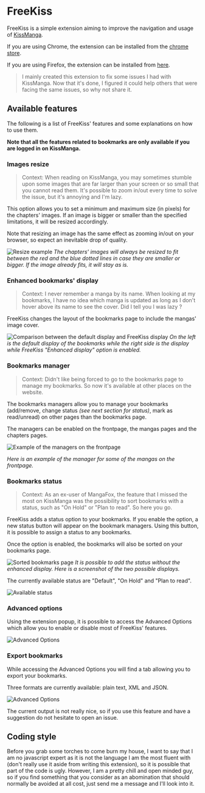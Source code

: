 # FreeKiss
FreeKiss is a simple extension aiming to improve the navigation and usage of [KissManga](http://kissmanga.com/).

If you are using Chrome, the extension can be installed from the [chrome store](https://chrome.google.com/webstore/detail/freekiss/jpndbkdfegaeebeehdmngbedkkchhflh).

If you are using Firefox, the extension can be installed from [here](https://addons.mozilla.org/en-US/firefox/addon/freekiss).

> I mainly created this extension to fix some issues I had with KissManga. Now that it's done, I figured it could help others that were facing the same issues, so why not share it.

## Available features

The following is a list of FreeKiss' features and some explanations on how to use them.

**Note that all the features related to bookmarks are only available if you are logged in on KissManga.**

### Images resize
> Context: When reading on KissManga, you may sometimes stumble upon some images that are far larger than your screen or so small that you cannot read them. It's possible to zoom in/out every time to solve the issue, but it's annoying and I'm lazy.

This option allows you to set a minimum and maximum size (in pixels) for the chapters' images. If an image is bigger or smaller than the specified limitations, it will be resized accordingly.

Note that resizing an image has the same effect as zooming in/out on your browser, so expect an inevitable drop of quality.

![Resize example](/../Screenshots/Images/Screenshots/Resize_Example.png)
*The chapters' images will always be resized to fit between the red and the blue dotted lines in case they are smaller or bigger. If the image already fits, it will stay as is.*

### Enhanced bookmarks' display
> Context: I never remember a manga by its name. When looking at my bookmarks, I have no idea which manga is updated as long as I don't hover above its name to see the cover. Did I tell you I was lazy ?

FreeKiss changes the layout of the bookmarks page to include the mangas' image cover.

![Comparison between the default display and FreeKiss display](/../Screenshots/Images/Screenshots/Enhanced_Display.png)
*On the left is the default display of the bookmarks while the right side is the display while FreeKiss "Enhanced display" option is enabled.*

### Bookmarks manager
> Context: Didn't like being forced to go to the bookmarks page to manage my bookmarks. So now it's available at other places on the website.

The bookmarks managers allow you to manage your bookmarks (add/remove, change status *(see next section for status)*, mark as read/unread) on other pages than the bookmarks page.

The managers can be enabled on the frontpage, the mangas pages and the chapters pages.

![Example of the managers on the frontpage](/../Screenshots/Images/Screenshots/Manager_Example.png)

*Here is an example of the manager for some of the mangas on the frontpage.*

### Bookmarks status
> Context: As an ex-user of MangaFox, the feature that I missed the most on KissManga was the possibility to sort bookmarks with a status, such as "On Hold" or "Plan to read". So here you go.

FreeKiss adds a status option to your bookmarks. If you enable the option, a new status button will appear on the bookmark managers. Using this button, it is possible to assign a status to any bookmarks.

Once the option is enabled, the bookmarks will also be sorted on your bookmarks page.

![Sorted bookmarks page](/../Screenshots/Images/Screenshots/Sort_Status.png)
*It is possible to add the status without the enhanced display. Here is a screenshot of the two possible displays.*

The currently available status are "Default", "On Hold" and "Plan to read".

![Available status](/../Screenshots/Images/Screenshots/Status.png)

### Advanced options

Using the extension popup, it is possible to access the Advanced Options which allow you to enable or disable most of FreeKiss' features.

![Advanced Options](/../Screenshots/Images/Screenshots/Advanced_Options.png)

### Export bookmarks

While accessing the Advanced Options you will find a tab allowing you to export your bookmarks.

Three formats are currently available: plain text, XML and JSON.

![Advanced Options](/../Screenshots/Images/Screenshots/Export.png)

The current output is not really nice, so if you use this feature and have a suggestion do not hesitate to open an issue.

## Coding style

Before you grab some torches to come burn my house, I want to say that I am no javascript expert as it is not the language I am the most fluent with (don't really use it aside from writing this extension), so it is possible that part of the code is ugly. However, I am a pretty chill and open minded guy, so if you find something that you consider as an abomination that should normally be avoided at all cost, just send me a message and I'll look into it.
